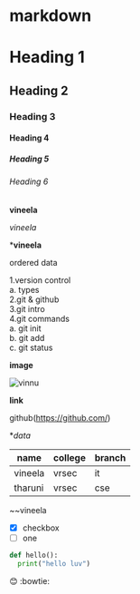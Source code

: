 # markdown

# Heading 1
## Heading 2
### Heading 3
#### Heading 4
##### Heading 5
###### Heading 6

**vineela**

*vineela*

***vineela**  

ordered data

1.version control            
   a. types        
2.git & github         
3.git intro          
4.git commands         
  a. git init          
  b. git add         
  c. git status      
  
  
  **image**   
  
  ![vinnu](https://i.pinimg.com/originals/bb/2f/a6/bb2fa6d861457a17ea3b44d0109c2798.jpg)
  
  **link**
  
  github(https://github.com/)
  
  **data*
  
  |name|college|branch|
  |------|-------|--------|
  |vineela|vrsec|it|
  |tharuni|vrsec|cse|
  
  ~~vineela
  
  - [x] checkbox
  - [ ] one

```python
def hello():
  print("hello luv")
 ````   
  :blush:
  :bowtie:
  
  
